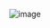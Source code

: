 ![image](https://user-images.githubusercontent.com/63374020/182862998-95271db2-af47-48e9-82e1-e1ad38c24ae0.png)

